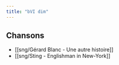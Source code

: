```yaml
---
title: "bVI dim"
---
```


## Chansons

- [[sng/Gérard Blanc - Une autre histoire]]
- [[sng/Sting - Englishman in New-York]]
